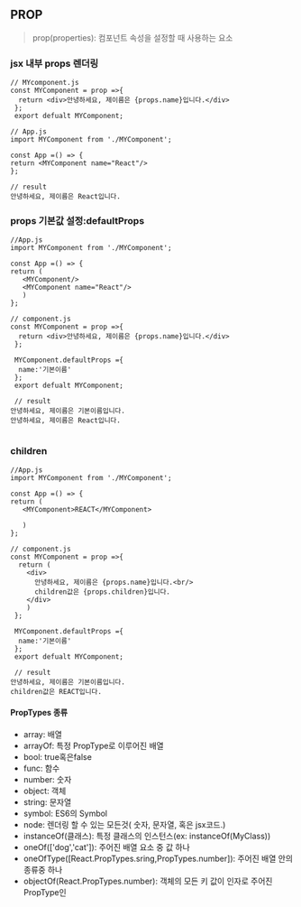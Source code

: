 ## PROP
> prop(properties): 컴포넌트 속성을 설정할 때 사용하는 요소


### jsx 내부 props 렌더링

```
// MYcomponent.js
const MYComponent = prop =>{
  return <div>안녕하세요, 제이름은 {props.name}입니다.</div>
 };
 export defualt MYComponent;

// App.js
import MYComponent from './MYComponent';

const App =() => {
return <MYComponent name="React"/>
};

// result
안녕하세요, 제이름은 React입니다.
```

### props 기본값 설정:defaultProps
```
//App.js
import MYComponent from './MYComponent';

const App =() => {
return (
   <MYComponent/>
   <MYComponent name="React"/>
   )
};

// component.js
const MYComponent = prop =>{
  return <div>안녕하세요, 제이름은 {props.name}입니다.</div>
 };
 
 MYComponent.defaultProps ={
  name:'기본이름'
 };
 export defualt MYComponent;
 
 // result
안녕하세요, 제이름은 기본이름입니다.
안녕하세요, 제이름은 React입니다.
 
```
### children

```
//App.js
import MYComponent from './MYComponent';

const App =() => {
return (
   <MYComponent>REACT</MYComponent>
  
   )
};

// component.js
const MYComponent = prop =>{
  return (
    <div>
      안녕하세요, 제이름은 {props.name}입니다.<br/>
      children값은 {props.children}입니다.
    </div>
    )
 };
 
 MYComponent.defaultProps ={
  name:'기본이름'
 };
 export defualt MYComponent;
 
 // result
안녕하세요, 제이름은 기본이름입니다.
children값은 REACT입니다.
```

#### PropTypes 종류
+ array: 배열
+ arrayOf: 특정 PropType로 이루어진 배열
+ bool: true혹은false
+ func: 함수
+ number: 숫자
+ object: 객체
+ string: 문자열
+ symbol: ES6의 Symbol
+ node: 렌더링 할 수 있는 모든것( 숫자, 문자열, 혹은 jsx코드.)
+ instanceOf(클래스): 특정 클래스의 인스턴스(ex: instanceOf(MyClass))
+ oneOf(['dog','cat']): 주어진 배열 요소 중 값 하나
+ oneOfType([React.PropTypes.sring,PropTypes.number]): 주어진 배열 안의 종류중 하나
+ objectOf(React.PropTypes.number): 객체의 모든 키 값이 인자로 주어진PropType인 
